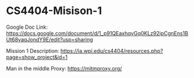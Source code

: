 # CS4404-Misison-1


Google Doc Link: https://docs.google.com/document/d/1_p91QEaxhqyGq0KLz92ipCgnEns1BUt68yaqJondY9E/edit?usp=sharing


Mission 1 Description: https://ia.wpi.edu/cs4404/resources.php?page=show_project&id=1


Man in the middle Proxy: https://mitmproxy.org/
